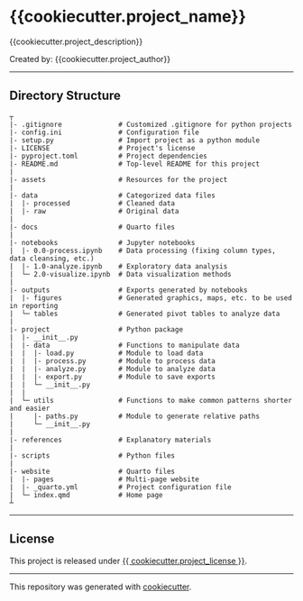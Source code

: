 # {{cookiecutter.project_name}}
{{cookiecutter.project_description}}

Created by: {{cookiecutter.project_author}}

---
## Directory Structure
```
┬
|- .gitignore              # Customized .gitignore for python projects
|- config.ini              # Configuration file
|- setup.py                # Import project as a python module
|- LICENSE                 # Project's license
|- pyproject.toml          # Project dependencies
|- README.md               # Top-level README for this project
|
|- assets                  # Resources for the project
|
|- data                    # Categorized data files                      
|  |- processed            # Cleaned data
|  |- raw                  # Original data
|
|- docs                    # Quarto files
|
|- notebooks               # Jupyter notebooks
|  |- 0.0-process.ipynb    # Data processing (fixing column types, data cleansing, etc.)
|  |- 1.0-analyze.ipynb    # Exploratory data analysis
|  └─ 2.0-visualize.ipynb  # Data visualization methods
|
|- outputs                 # Exports generated by notebooks
|  |- figures              # Generated graphics, maps, etc. to be used in reporting
|  └─ tables               # Generated pivot tables to analyze data
| 
|- project                 # Python package
|  |- __init__.py
|  |- data                 # Functions to manipulate data
|  |  |- load.py           # Module to load data
|  |  |- process.py        # Module to process data
|  |  |- analyze.py        # Module to analyze data
|  |  |- export.py         # Module to save exports
|  |  └─ __init__.py 
|  |  
|  └─ utils                # Functions to make common patterns shorter and easier
|     |- paths.py          # Module to generate relative paths
|     └─ __init__.py
|
|- references              # Explanatory materials
|
|- scripts                 # Python files
|
|- website                 # Quarto files
|  |- pages                # Multi-page website
|  |- _quarto.yml          # Project configuration file
|  └─ index.qmd            # Home page
┴

```
---

## License

This project is released under [{{ cookiecutter.project_license }}](/LICENSE).

---

This repository was generated with [cookiecutter](https://github.com/cookiecutter/cookiecutter).